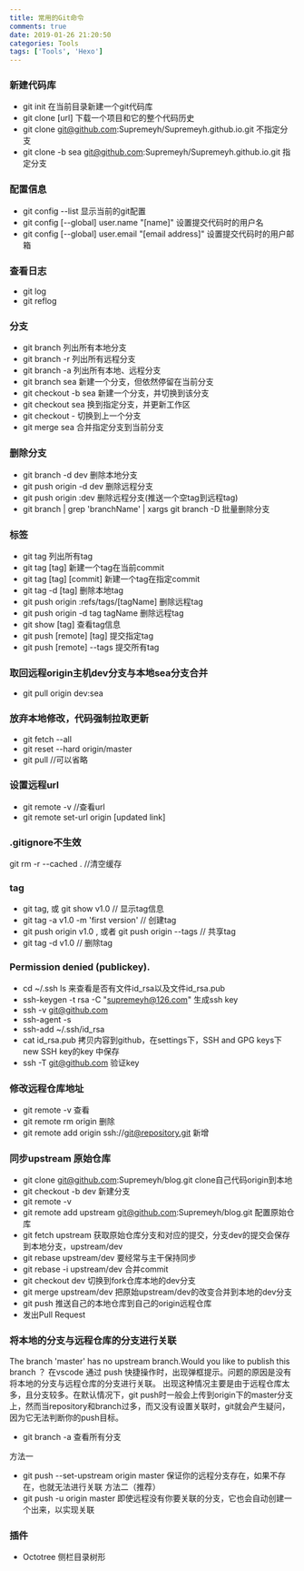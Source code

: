 ```yaml
---
title: 常用的Git命令
comments: true
date: 2019-01-26 21:20:50
categories: Tools
tags: ['Tools', 'Hexo']
---
```


### 新建代码库
* git init  在当前目录新建一个git代码库
* git clone [url]  下载一个项目和它的整个代码历史
* git clone git@github.com:Supremeyh/Supremeyh.github.io.git  不指定分支 
* git clone -b sea git@github.com:Supremeyh/Supremeyh.github.io.git 指定分支


### 配置信息
* git config --list  显示当前的git配置
* git config [--global] user.name "[name]"   设置提交代码时的用户名
* git config [--global] user.email "[email address]"  设置提交代码时的用户邮箱


### 查看日志
* git log 
* git reflog 


### 分支
* git branch  列出所有本地分支
* git branch -r 列出所有远程分支
* git branch -a 列出所有本地、远程分支
* git branch sea  新建一个分支，但依然停留在当前分支
* git checkout -b  sea  新建一个分支，并切换到该分支
* git checkout  sea  换到指定分支，并更新工作区
* git checkout  -  切换到上一个分支
* git merge sea  合并指定分支到当前分支


### 删除分支
* git branch -d dev 删除本地分支
* git push origin -d dev 删除远程分支
* git push origin :dev   删除远程分支(推送一个空tag到远程tag)
* git branch | grep 'branchName' | xargs git branch -D  批量删除分支


### 标签
* git tag  列出所有tag
* git tag [tag]  新建一个tag在当前commit
* git tag [tag] [commit]  新建一个tag在指定commit
* git tag -d [tag] 删除本地tag
* git push origin :refs/tags/[tagName]  删除远程tag
* git push origin -d tag tagName  删除远程tag
* git show [tag]  查看tag信息
* git push [remote] [tag] 提交指定tag
* git push [remote] --tags  提交所有tag


### 取回远程origin主机dev分支与本地sea分支合并
* git pull origin dev:sea


### 放弃本地修改，代码强制拉取更新 
* git fetch --all 
* git reset --hard origin/master 
* git pull //可以省略


### 设置远程url
* git remote -v //查看url
* git remote set-url origin [updated link]


### .gitignore不生效
git rm -r --cached .  //清空缓存


### tag
* git tag,  或 git show v1.0   // 显示tag信息
* git tag -a v1.0  -m 'first version' // 创建tag
* git push origin v1.0 , 或者 git push origin --tags // 共享tag
* git tag -d v1.0 // 删除tag


###  Permission denied (publickey).
* cd ~/.ssh  ls  来查看是否有文件id_rsa以及文件id_rsa.pub
* ssh-keygen -t rsa -C "supremeyh@126.com"   生成ssh key
* ssh -v git@github.com
* ssh-agent -s
* ssh-add ~/.ssh/id_rsa  
* cat id_rsa.pub   拷贝内容到github，在settings下，SSH and GPG keys下new SSH key的key 中保存
* ssh -T git@github.com  验证key


### 修改远程仓库地址
* git remote -v  查看
* git remote rm origin  删除
* git remote add origin ssh://git@repository.git   新增


### 同步upstream 原始仓库
* git clone git@github.com:Supremeyh/blog.git   clone自己代码origin到本地
* git checkout -b dev 新建分支
* git remote -v
* git remote add upstream git@github.com:Supremeyh/blog.git   配置原始仓库
* git fetch upstream 获取原始仓库分支和对应的提交，分支dev的提交会保存到本地分支，upstream/dev
* git rebase upstream/dev  要经常与主干保持同步
* git rebase -i upstream/dev  合并commit
* git checkout dev  切换到fork仓库本地的dev分支
* git merge upstream/dev  把原始upstream/dev的改变合并到本地的dev分支
* git push  推送自己的本地仓库到自己的origin远程仓库
* 发出Pull Request


### 将本地的分支与远程仓库的分支进行关联
 The branch 'master' has no upstream branch.Would you like to publish this branch ？ 
 在vscode 通过 push 快捷操作时，出现弹框提示。问题的原因是没有将本地的分支与远程仓库的分支进行关联。 
出现这种情况主要是由于远程仓库太多，且分支较多。在默认情况下，git push时一般会上传到origin下的master分支上，然而当repository和branch过多，而又没有设置关联时，git就会产生疑问，因为它无法判断你的push目标。 
* git branch -a  查看所有分支

方法一
* git push --set-upstream origin master   保证你的远程分支存在，如果不存在，也就无法进行关联
方法二（推荐）
* git push -u origin master  即使远程没有你要关联的分支，它也会自动创建一个出来，以实现关联


### 插件
* Octotree 侧栏目录树形